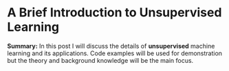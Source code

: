 # A Brief Introduction to Unsupervised Learning

<b>Summary:</b> In this post I will discuss the details of <b>unsupervised</b> machine learning and its applications. Code examples will be used for demonstration but the theory and background knowledge will be the main focus.
